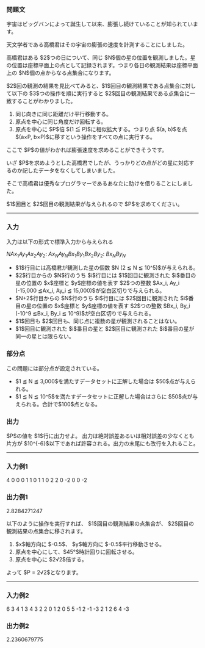 
<div>

<div>

<div>

<section>

### **問題文**

<p>
宇宙はビッグバンによって誕生して以来、膨張し続けていることが知られています。
</p>

<p>
天文学者である高橋君はその宇宙の膨張の速度を計測することにしました。
</p>

<p>
高橋君はある $2$つの日について、同じ $N$個の星の位置を観測しました。星の位置は座標平面上の点として記録されます。つまり各日の観測結果は座標平面上の $N$個の点からなる点集合になります。
</p>

<p>
$2$回の観測の結果を見比べてみると、$1$回目の観測結果である点集合に対して以下の $3$つの操作を順に実行すると $2$回目の観測結果である点集合に一致することがわかりました。
</p>

<ol>

<li>
同じ向きに同じ距離だけ平行移動する。
</li>

<li>
原点を中心に同じ角度だけ回転する。
</li>

<li>
原点を中心に $P$倍 $(1 ≦ P)$に相似拡大する。つまり点 $(a, b)$を点 $(a×P, b×P)$に移すという操作をすべての点に実行する。
</li>

</ol>

<p>
ここで $P$の値がわかれば膨張速度を求めることができそうです。
</p>

<p>
いざ $P$を求めようとした高橋君でしたが、うっかりどの点がどの星に対応するのか記したデータをなくしてしまいました。
</p>

<p>
そこで高橋君は優秀なプログラマーであるあなたに助けを借りることにしました。
</p>

<p>
$1$回目と $2$回目の観測結果が与えられるので $P$を求めてください。
</p>

</section>

</div>

---

<div>

<div>

<section>

### **入力**

<p>
入力は以下の形式で標準入力から与えられる
</p>

<div>

$N$$Ax_1$$Ay_1$$Ax_2$$Ay_2$:
$Ax_N$$Ay_N$$Bx_1$$By_1$$Bx_2$$By_2$:
$Bx_N$$By_N$
</div>

<ul>

<li>
$1$行目には高橋君が観測した星の個数 $N (2 ≦ N ≦ 10^5)$が与えられる。
</li>

<li>
$2$行目からの $N$行のうち $i$行目には $1$回目に観測された $i$番目の星の位置の $x$座標と $y$座標の値を表す $2$つの整数 $Ax_i, Ay_i (-15,000 ≦Ax_i, Ay_i ≦ 15,000)$が空白区切りで与えられる。
</li>

<li>
$N+2$行目からの $N$行のうち $i$行目には $2$回目に観測された $i$番目の星の位置の $x$座標と $y$座標の値を表す $2$つの整数 $Bx_i, By_i (-10^9 ≦Bx_i, By_i ≦ 10^9)$が空白区切りで与えられる。
</li>

<li>
$1$回目も $2$回目も、同じ点に複数の星が観測されることはない。
</li>

<li>
$1$回目に観測された $i$番目の星と $2$回目に観測された $i$番目の星が同一の星とは限らない。
</li>

</ul>

</section>

</div>

<div>

<section>

### **部分点**

<p>
この問題には部分点が設定されている。
</p>

<ul>

<li>
$1 ≦ N ≦ 3,000$を満たすデータセットに正解した場合は $50$点が与えられる。
</li>

<li>
$1 ≦ N ≦ 10^5$を満たすデータセットに正解した場合はさらに $50$点が与えられる。合計で$100$点となる。
</li>

</ul>

</section>

</div>

<div>

<section>

### **出力**

<p>
$P$の値を $1$行に出力せよ。
出力は絶対誤差あるいは相対誤差の少なくとも片方が $10^{-6}$以下であれば許容される。出力の末尾にも改行を入れること。
</p>

</section>

</div>

</div>

---

<div>

<section>

### **入力例1**

<div>

4
0 0
0 1
1 0
1 1
0 2
2 0
-2 0
0 -2

</div>

</section>

</div>

<div>

<section>

### **出力例1**

<div>

2.8284271247

</div>

<p>
以下のように操作を実行すれば、 $1$回目の観測結果の点集合が、 $2$回目の観測結果の点集合に移されます。
</p>

<ol>

<li>
$x$軸方向に $-0.5$、 $y$軸方向に $-0.5$平行移動させる。
</li>

<li>
原点を中心にして、$45°$時計回りに回転させる。
</li>

<li>
原点を中心に $2√2$倍する。
</li>

</ol>

<p>
よって $P = 2√2$となります。
</p>

</section>

</div>

---

<div>

<section>

### **入力例2**

<div>

6
3 4
1 3
4 3
2 2
0 1
2 0
5 5
-1 2
-1 -3
2 1
2 6
4 -3

</div>

</section>

</div>

<div>

<section>

### **出力例2**

<div>

2.2360679775

</div>

</section>

</div>

</div>

</div>
